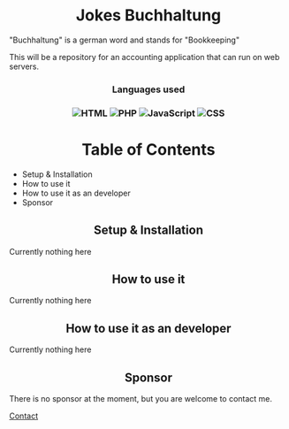 <h1 align="center">
Jokes Buchhaltung
</h1>

"Buchhaltung" is a german word and stands for "Bookkeeping"

This will be a repository for an accounting application that can run on web servers. 
<h3 align="center">Languages used</h3>
<h3 align="center">

![HTML](https://img.shields.io/badge/HTML5-E34F26?style=for-the-badge&logo=html5&logoColor=white)
![PHP](https://img.shields.io/badge/PHP-777BB4?style=for-the-badge&logo=php&logoColor=white)
![JavaScript](https://img.shields.io/badge/JavaScript-F7DF1E?style=for-the-badge&logo=javascript&logoColor=black)
![CSS](https://img.shields.io/badge/CSS3-1572B6?style=for-the-badge&logo=css3&logoColor=white)

</h3>

<h1 align="center">
Table of Contents
</h1>

- Setup & Installation
- How to use it
- How to use it as an developer
- Sponsor

<h2 align="center">
Setup & Installation
</h2>

Currently nothing here

<h2 align="center">
How to use it
</h2>

Currently nothing here

<h2 align="center">
How to use it as an developer
</h2>

Currently nothing here

<h2 align="center">
Sponsor
</h2>

There is no sponsor at the moment, but you are welcome to contact me. 

<a href="mailto:daedalusdontknow@gmx.de?subject=Sponsor%20or%20Partner">Contact</a>
